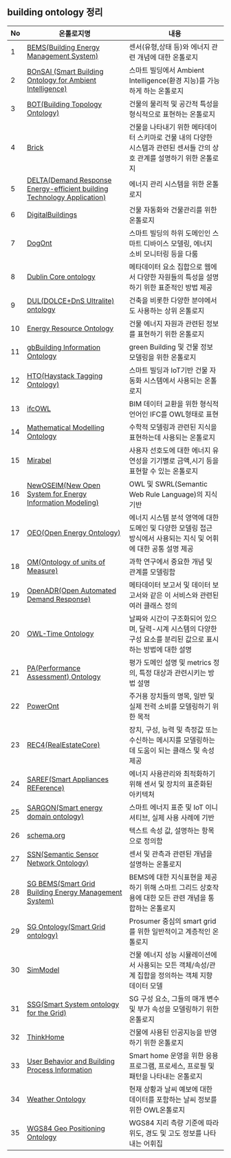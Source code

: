 ## building ontology 정리
| No | 온톨로지명                                                                                                        | 내용                                                                   |
|----|--------------------------------------------------------------------------------------------------------------|----------------------------------------------------------------------|
| 1  | [BEMS(Building Energy Management System)](ontology/BEMS.md)                                                  |  센서(유형,상태 등)와 에너지 관련 개념에 대한 온톨로지                 |
| 2  | [BOnSAI (Smart Building Ontology for Ambient Intelligence)](ontology/BOnSAI.md)                              | 스마트 빌딩에서 Ambient Intelligence(환경 지능)를 가능하게 하는 온톨로지                   |
| 3  | [BOT(Building Topology Ontology)](ontology/BOT.md)                                                           | 건물의 물리적 및 공간적 특성을 형식적으로 표현하는 온톨로지                                    |
| 4  | [Brick](ontology/Brick.md)                                                                                   | 건물을 나타내기 위한 메타데이터 스키마로 건물 내의 다양한 시스템과 관련된 센서들 간의 상호 관계를 설명하기 위한 온톨로지 |
| 5  | [DELTA(Demand Response Energy-efficient building Technology Application)](ontology/DELTA.md)                 | 에너지 관리 시스템을 위한 온톨로지                                                  |
| 6  | [DigitalBuildings](ontology/Digitalbuildings.md)                                                             | 건물 자동화와 건물관리를 위한 온톨로지                                                |
| 7  | [DogOnt](ontology/DogOnt.md)                                                                                 | 스마트 빌딩의 하위 도메인인 스마트 디바이스 모델링, 에너지 소비 모니터링 등을 다룸                      |
| 8  | [Dublin Core ontology](ontology/Dublin_Core_ontology.md)                                                     | 메타데이터 요소 집합으로 웹에서 다양한 자원들의 특성을 설명하기 위한 표준적인 방법 제공                    |
| 9  | [DUL(DOLCE+DnS Ultralite) ontology](ontology/DUL_ontology.md)                                                | 건축을 비롯한 다양한 분야에서도 사용하는 상위 온톨로지                                       |
| 10 | [Energy Resource Ontology](ontology/Energy_Resource_Ontology.md)                                             | 건물 에너지 자원과 관련된 정보를 표현하기 위한 온톨로지                                      |
| 11 | [gbBuilding Information Ontology](ontology/gbBuilding_Information_Ontology.md)                               | green Building 및 건물 정보 모델링을 위한 온톨로지                                  |
| 12 | [HTO(Haystack Tagging Ontology)](ontology/HTO.md)                                                            | 스마트 빌딩과 IoT기반 건물 자동화 시스템에서 사용되는 온톨로지                                 |
| 13 | [ifcOWL](ontology/ifcOWL.md)                                                                                 | BIM 데이터 교환을 위한 형식적 언어인 IFC를 OWL형태로 표현                                |
| 14 | [Mathematical Modelling Ontology](ontology/Mathematical_Modelling_Ontology.md)                               | 수학적 모델링과 관련된 지식을 표현하는데 사용되는 온톨로지                                     |
| 15 | [Mirabel](ontology/Mirabel.md)                                                                               | 사용자 선호도에 대한 에너지 유연성을 기기별로 금액,시기 등을 표현할 수 있는 온톨로지                     |
| 16 | [NewOSEIM(New Open System for Energy Information Modeling)](ontology/NewOSEIM.md)                            | OWL 및 SWRL(Semantic Web Rule Language)의 지식 기반                        |
| 17 | [OEO(Open Energy Ontology)](ontology/OEO.md)                                                                 | 에너지 시스템 분석 영역에 대한 도메인 및 다양한 모델링 접근 방식에서 사용되는 지식 및 어휘에 대한 공통 설명 제공    |
| 18 | [OM(Ontology of units of Measure)](ontology/Ontology_of_units_of_Measure_(OM).md)                            | 과학 연구에서 중요한 개념 및 관계를 모델링함                                            |
| 19 | [OpenADR(Open Automated Demand Response)](ontology/OpenADR.md)                                               | 메타데이터 보고서 및 데이터 보고서와 같은 이 서비스와 관련된 여러 클래스 정의                         |
| 20 | [OWL-Time Ontology](ontology/OWL-Time_Ontology.md)                                                           | 날짜와 시간이 구조화되어 있으며, 달력-시계 시스템의 다양한 구성 요소를 분리된 값으로 표시하는 방법에 대한 설명      |
| 21 | [PA(Performance Assessment) Ontology](ontology/PA_Ontology.md)                                               | 평가 도메인 설명 및 metrics 정의, 특정 대상과 관련시키는 방법 설명                           |
| 22 | [PowerOnt](ontology/PowerOnt.md)                                                                             | 주거용 장치들의 명목, 일반 및 실제 전력 소비를 모델링하기 위한 목적                              |
| 23 | [REC4(RealEstateCore)](ontology/REC4.md)                                                                     | 장치, 구성, 능력 및 측정값 또는 수신하는 메시지를 모델링하는데 도움이 되는 클래스 및 속성 제공              |
| 24 | [SAREF(Smart Appliances REFerence)](ontology/SAREF.md)                                                       | 에너지 사용관리와 최적화하기 위해 센서 및 장치의 표준화된 아키텍처                                |
| 25 | [SARGON(Smart energy domain ontology)](ontology/SARGON.md)                                                   | 스마트 에너지 표준 및 IoT 이니셔티브, 실제 사용 사례에 기반                                 |
| 26 | [schema.org](ontology/schema.org.md)                                                                         | 텍스트 속성 값, 설명하는 항목으로 정의함                                              |
| 27 | [SSN(Semantic Sensor Network Ontology)](ontology/Semantic_Sensor_Network_Ontology_(SSN).md)                  | 센서 및 관측과 관련된 개념을 설명하는 온톨로지                                           |
| 28 | [SG BEMS(Smart Grid Building Energy Management System)](ontology/SG_BEMS.md)                                 | BEMS에 대한 지식표현을 제공하기 위해 스마트 그리드 상호작용에 대한 모든 관련 개념을 통합하는 온톨로지          |
| 29 | [SG Ontology(Smart Grid ontology)](ontology/SG_Ontology.md)                                                  | Prosumer 중심의 smart grid를 위한 일반적이고 계층적인 온톨로지                          |
| 30 | [SimModel](ontology/SimModel.md)                                                                             | 건물 에너지 성능 시뮬레이션에서 사용되는 모든 객체/속성/관계 집합을 정의하는 객체 지향 데이터 모델             |
| 31 | [SSG(Smart System ontology for the Grid)](ontology/SSG.md)                                                   | SG 구성 요소, 그들의 매개 변수 및 부가 속성을 모델링하기 위한 온톨로지                           |
| 32 | [ThinkHome](ontology/ThinkHome.md)                                                                           | 건물에 사용된 인공지능을 반영하기 위한 온톨로지                                           |
| 33 | [User Behavior and Building Process Information](ontology/User_Behavior_and_Building_Process_Information.md) | Smart home 운영을 위한 응용 프로그램, 프로세스, 프로필 및 패턴을 나타내는 온톨로지                 |
| 34 | [Weather Ontology](ontology/Weather_Ontology.md)                                                             | 현재 상황과 날씨 예보에 대한 데이터를 포함하는 날씨 정보를 위한 OWL온톨로지                         |
| 35 | [WGS84 Geo Positioning Ontology](ontology/WGS84_Geo_Positioning_Ontology.md)                                 | WGS84 지리 측량 기준에 따라 위도, 경도 및 고도 정보를 나타내는 어휘집                          |







